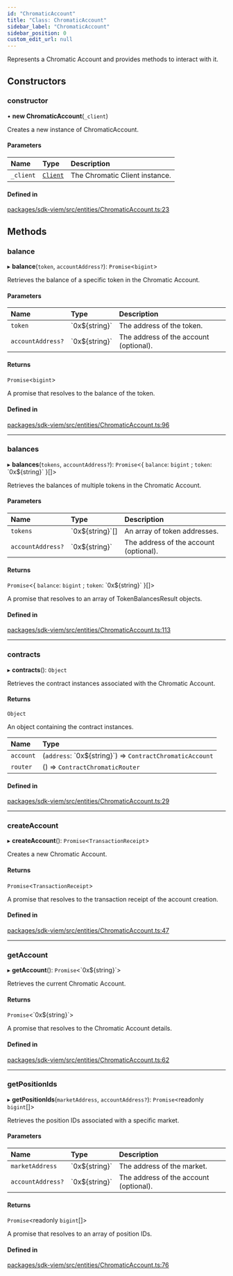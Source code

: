 ```yaml
---
id: "ChromaticAccount"
title: "Class: ChromaticAccount"
sidebar_label: "ChromaticAccount"
sidebar_position: 0
custom_edit_url: null
---
```


Represents a Chromatic Account and provides methods to interact with it.

## Constructors

### constructor

• **new ChromaticAccount**(`_client`)

Creates a new instance of ChromaticAccount.

#### Parameters

| Name | Type | Description |
| :------ | :------ | :------ |
| `_client` | [`Client`](Client.md) | The Chromatic Client instance. |

#### Defined in

[packages/sdk-viem/src/entities/ChromaticAccount.ts:23](https://github.com/chromatic-protocol/sdk/blob/2297d93/packages/sdk-viem/src/entities/ChromaticAccount.ts#L23)

## Methods

### balance

▸ **balance**(`token`, `accountAddress?`): `Promise`<`bigint`\>

Retrieves the balance of a specific token in the Chromatic Account.

#### Parameters

| Name | Type | Description |
| :------ | :------ | :------ |
| `token` | \`0x${string}\` | The address of the token. |
| `accountAddress?` | \`0x${string}\` | The address of the account (optional). |

#### Returns

`Promise`<`bigint`\>

A promise that resolves to the balance of the token.

#### Defined in

[packages/sdk-viem/src/entities/ChromaticAccount.ts:96](https://github.com/chromatic-protocol/sdk/blob/2297d93/packages/sdk-viem/src/entities/ChromaticAccount.ts#L96)

___

### balances

▸ **balances**(`tokens`, `accountAddress?`): `Promise`<{ `balance`: `bigint` ; `token`: \`0x${string}\`  }[]\>

Retrieves the balances of multiple tokens in the Chromatic Account.

#### Parameters

| Name | Type | Description |
| :------ | :------ | :------ |
| `tokens` | \`0x${string}\`[] | An array of token addresses. |
| `accountAddress?` | \`0x${string}\` | The address of the account (optional). |

#### Returns

`Promise`<{ `balance`: `bigint` ; `token`: \`0x${string}\`  }[]\>

A promise that resolves to an array of TokenBalancesResult objects.

#### Defined in

[packages/sdk-viem/src/entities/ChromaticAccount.ts:113](https://github.com/chromatic-protocol/sdk/blob/2297d93/packages/sdk-viem/src/entities/ChromaticAccount.ts#L113)

___

### contracts

▸ **contracts**(): `Object`

Retrieves the contract instances associated with the Chromatic Account.

#### Returns

`Object`

An object containing the contract instances.

| Name | Type |
| :------ | :------ |
| `account` | (`address`: \`0x${string}\`) => `ContractChromaticAccount` |
| `router` | () => `ContractChromaticRouter` |

#### Defined in

[packages/sdk-viem/src/entities/ChromaticAccount.ts:29](https://github.com/chromatic-protocol/sdk/blob/2297d93/packages/sdk-viem/src/entities/ChromaticAccount.ts#L29)

___

### createAccount

▸ **createAccount**(): `Promise`<`TransactionReceipt`\>

Creates a new Chromatic Account.

#### Returns

`Promise`<`TransactionReceipt`\>

A promise that resolves to the transaction receipt of the account creation.

#### Defined in

[packages/sdk-viem/src/entities/ChromaticAccount.ts:47](https://github.com/chromatic-protocol/sdk/blob/2297d93/packages/sdk-viem/src/entities/ChromaticAccount.ts#L47)

___

### getAccount

▸ **getAccount**(): `Promise`<\`0x${string}\`\>

Retrieves the current Chromatic Account.

#### Returns

`Promise`<\`0x${string}\`\>

A promise that resolves to the Chromatic Account details.

#### Defined in

[packages/sdk-viem/src/entities/ChromaticAccount.ts:62](https://github.com/chromatic-protocol/sdk/blob/2297d93/packages/sdk-viem/src/entities/ChromaticAccount.ts#L62)

___

### getPositionIds

▸ **getPositionIds**(`marketAddress`, `accountAddress?`): `Promise`<readonly `bigint`[]\>

Retrieves the position IDs associated with a specific market.

#### Parameters

| Name | Type | Description |
| :------ | :------ | :------ |
| `marketAddress` | \`0x${string}\` | The address of the market. |
| `accountAddress?` | \`0x${string}\` | The address of the account (optional). |

#### Returns

`Promise`<readonly `bigint`[]\>

A promise that resolves to an array of position IDs.

#### Defined in

[packages/sdk-viem/src/entities/ChromaticAccount.ts:76](https://github.com/chromatic-protocol/sdk/blob/2297d93/packages/sdk-viem/src/entities/ChromaticAccount.ts#L76)
